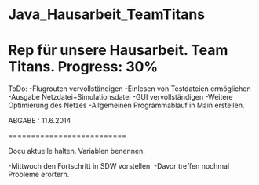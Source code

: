 Java_Hausarbeit_TeamTitans
==========================
Rep für unsere Hausarbeit.
Team Titans.
Progress: 30%
==========================
ToDo:
  -Flugrouten vervollständigen
  -Einlesen von Testdateien ermöglichen
  -Ausgabe Netzdatei+Simulationsdatei
  -GUI vervollständigen
  -Weitere Optimierung des Netzes
  -Allgemeinen Programmablauf in Main erstellen.
  
ABGABE : 11.6.2014

==========================

Docu aktuelle halten. Variablen benennen.

-Mittwoch den Fortschritt in SDW vorstellen. 
-Davor treffen nochmal Probleme erörtern.
